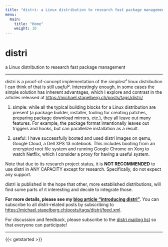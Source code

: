 ```yaml
---
title: "distri: a Linux distribution to research fast package management"
menu:
  main:
    title: "Home"
    weight: 10
---
```


# distri

a Linux distribution to research fast package management

---

distri is a proof-of-concept implementation of the *simplest*¹ linux distribution I can think of that is still *useful*². Interestingly enough, in some cases the simple solution has inherent advantages, which I explore and contrast in the articles released at https://michael.stapelberg.ch/posts/tags/distri/

1. simple: while all the typical building blocks for a Linux distribution are present (a package builder, installer, tooling for creating patches, preparing package download mirrors, etc.), they all leave out many features. For example, the package format intentionally leaves out triggers and hooks, but can parallelize installation as a result.

1. useful: I have successfully booted and used distri images on qemu, Google Cloud, a Dell XPS 13 notebook. This includes booting from an encrypted root file system and running Google Chrome on Xorg to watch Netflix, which I consider a proxy for having a useful system.

Note that due to its research project status, it is **NOT RECOMMENDED** to use distri in ANY CAPACITY except for research. Specifically, do not expect any support.

distri is published in the hope that other, more established distributions, will find some parts of it interesting and decide to integrate those.

**For more details, please see my [blog article “introducing distri”](https://michael.stapelberg.ch/posts/2019-08-17-introducing-distri/)**. You can subscribe to all distri-related posts by subscribing to https://michael.stapelberg.ch/posts/tags/distri/feed.xml.

For discussion and feedback, please subscribe to the [distri mailing list](https://www.freelists.org/list/distri) so that everyone can participate!

---

{{< getstarted >}}
